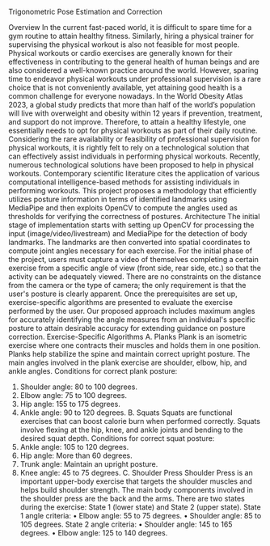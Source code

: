 Trigonometric Pose Estimation and Correction

Overview
In the current fast-paced world, it is difficult to spare time for a gym routine to attain healthy fitness. Similarly, hiring a physical trainer for supervising the physical workout is also not feasible for most people. Physical workouts or cardio exercises are generally known for their effectiveness in contributing to the general health of human beings and are also considered a well-known practice around the world. However, sparing time to endeavor physical workouts under professional supervision is a rare choice that is not conveniently available, yet attaining good health is a common challenge for everyone nowadays. In the World Obesity Atlas 2023, a global study predicts that more than half of the world’s population will live with overweight and obesity within 12 years if prevention, treatment, and support do not improve. Therefore, to attain a healthy lifestyle, one essentially needs to opt for physical workouts as part of their daily routine.
Considering the rare availability or feasibility of professional supervision for physical workouts, it is rightly felt to rely on a technological solution that can effectively assist individuals in performing physical workouts. Recently, numerous technological solutions have been proposed to help in physical workouts. Contemporary scientific literature cites the application of various computational intelligence-based methods for assisting individuals in performing workouts.
This project proposes a methodology that efficiently utilizes posture information in terms of identified landmarks using MediaPipe and then exploits OpenCV to compute the angles used as thresholds for verifying the correctness of postures.
Architecture
The initial stage of implementation starts with setting up OpenCV for processing the input (image/video/livestream) and MediaPipe for the detection of body landmarks. The landmarks are then converted into spatial coordinates to compute joint angles necessary for each exercise.
For the initial phase of the project, users must capture a video of themselves completing a certain exercise from a specific angle of view (front side, rear side, etc.) so that the activity can be adequately viewed. There are no constraints on the distance from the camera or the type of camera; the only requirement is that the user's posture is clearly apparent.
Once the prerequisites are set up, exercise-specific algorithms are presented to evaluate the exercise performed by the user. Our proposed approach includes maximum angles for accurately identifying the angle measures from an individual's specific posture to attain desirable accuracy for extending guidance on posture correction.
Exercise-Specific Algorithms
A. Planks
Plank is an isometric exercise where one contracts their muscles and holds them in one position. Planks help stabilize the spine and maintain correct upright posture. The main angles involved in the plank exercise are shoulder, elbow, hip, and ankle angles.
Conditions for correct plank posture:
1.	Shoulder angle: 80 to 100 degrees.
2.	Elbow angle: 75 to 100 degrees.
3.	Hip angle: 155 to 175 degrees.
4.	Ankle angle: 90 to 120 degrees.
B. Squats
Squats are functional exercises that can boost calorie burn when performed correctly. Squats involve flexing at the hip, knee, and ankle joints and bending to the desired squat depth.
Conditions for correct squat posture:
1.	Ankle angle: 105 to 120 degrees.
2.	Hip angle: More than 60 degrees.
3.	Trunk angle: Maintain an upright posture.
4.	Knee angle: 45 to 75 degrees.
C. Shoulder Press
Shoulder Press is an important upper-body exercise that targets the shoulder muscles and helps build shoulder strength. The main body components involved in the shoulder press are the back and the arms.
There are two states during the exercise: State 1 (lower state) and State 2 (upper state).
State 1 angle criteria:
•	Elbow angle: 55 to 75 degrees.
•	Shoulder angle: 85 to 105 degrees.
State 2 angle criteria:
•	Shoulder angle: 145 to 165 degrees.
•	Elbow angle: 125 to 140 degrees.
